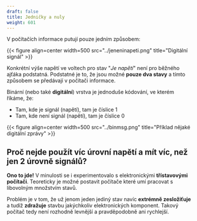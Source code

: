 ```yaml
---
draft: false
title: Jedničky a nuly
weight: 601
---
```


V počítačích informace putují pouze jedním způsobem:

{{< figure align=center width=500 src="../jeneninapeti.png" title="Digitální signál" >}}

Konkrétní výše napětí ve voltech pro stav "*Je napětí*" není pro běžného ajťáka podstatná. Podstatné je to, že jsou možné **pouze dva stavy** a tímto způsobem se předávají v počítači informace.   

Binární (nebo také **digitální**) vrstva je jednoduše kódování, ve kterém říkáme, že:

- Tam, kde je signál (napětí), tam je číslice 1
- Tam, kde není signál (napětí), tam je číslice 0

{{< figure align=center width=500 src="../binmsg.png" title="Příklad nějaké digitální zprávy" >}}

## Proč nejde použít víc úrovní napětí a mít víc, než jen 2 úrovně signálů?

**Ono to jde!** V minulosti se i experimentovalo s elektronickými **třístavovými počítači**. Teoreticky je možné postavit počítače které umí pracovat s libovolným množstvím stavů.

Problém je v tom, že už jenom jeden jediný stav navíc **extrémně zesložiťuje** a tudíž **zdražuje** stavbu jakýchkoliv elektronických komponent. Takový počítač tedy není rozhodně levnější a pravděpodobně ani rychlejší.